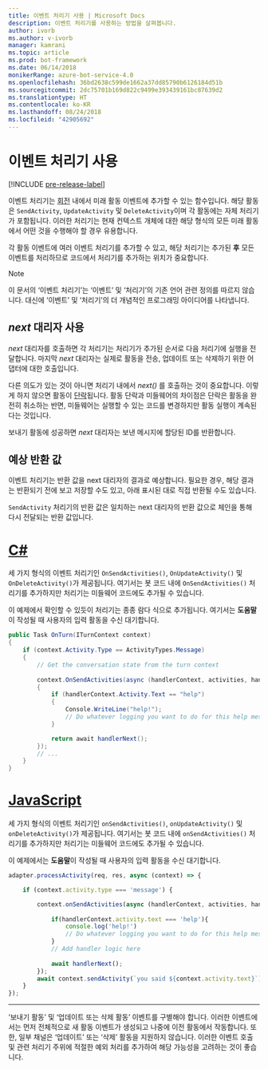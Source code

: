 ```yaml
---
title: 이벤트 처리기 사용 | Microsoft Docs
description: 이벤트 처리기를 사용하는 방법을 살펴봅니다.
author: ivorb
ms.author: v-ivorb
manager: kamrani
ms.topic: article
ms.prod: bot-framework
ms.date: 06/14/2018
monikerRange: azure-bot-service-4.0
ms.openlocfilehash: 36bd2638c599de1662a37dd85790b6126184d51b
ms.sourcegitcommit: 2dc75701b169d822c9499e393439161bc87639d2
ms.translationtype: HT
ms.contentlocale: ko-KR
ms.lasthandoff: 08/24/2018
ms.locfileid: "42905692"
---
```

# <a name="using-event-handlers"></a>이벤트 처리기 사용

[!INCLUDE [pre-release-label](../includes/pre-release-label.md)]

이벤트 처리기는 [회전](bot-builder-basics.md#defining-a-turn) 내에서 미래 활동 이벤트에 추가할 수 있는 함수입니다. 해당 활동은 `SendActivity`, `UpdateActivity` 및 `DeleteActivity`이며 각 활동에는 자체 처리기가 포함됩니다. 이러한 처리기는 현재 컨텍스트 개체에 대한 해당 형식의 모든 미래 활동에서 어떤 것을 수행해야 할 경우 유용합니다.

각 활동 이벤트에 여러 이벤트 처리기를 추가할 수 있고, 해당 처리기는 추가된 **후** 모든 이벤트를 처리하므로 코드에서 처리기를 추가하는 위치가 중요합니다.

> [!NOTE]
> 이 문서의 ‘이벤트 처리기’는 ‘이벤트’ 및 ‘처리기’의 기존 언어 관련 정의를 따르지 않습니다. 대신에 ‘이벤트’ 및 ‘처리기’의 더 개념적인 프로그래밍 아이디어를 나타냅니다.

## <a name="using-the-next-delegate"></a>*next* 대리자 사용

*next* 대리자를 호출하면 각 처리기는 처리기가 추가된 순서로 다음 처리기에 실행을 전달합니다. 마지막 *next* 대리자는 실제로 활동을 전송, 업데이트 또는 삭제하기 위한 어댑터에 대한 호출입니다.

다른 의도가 있는 것이 아니면 처리기 내에서 *next()* 를 호출하는 것이 중요합니다. 이렇게 하지 않으면 활동이 [단락](bot-builder-create-middleware.md#short-circuit-routing)됩니다. 활동 단락과 미들웨어의 차이점은 단락은 활동을 완전히 취소하는 반면, 미들웨어는 실행할 수 있는 코드를 변경하지만 활동 실행이 계속된다는 것입니다.

보내기 활동에 성공하면 *next* 대리자는 보낸 메시지에 할당된 ID를 반환합니다.

## <a name="expected-return-value"></a>예상 반환 값

이벤트 처리기는 반환 값을 next 대리자의 결과로 예상합니다. 필요한 경우, 해당 결과는 반환되기 전에 보고 저장할 수도 있고, 아래 표시된 대로 직접 반환될 수도 있습니다.

`SendActivity` 처리기의 반환 값은 일치하는 next 대리자의 반환 값으로 체인을 통해 다시 전달되는 반환 값입니다.

# <a name="ctabcseventhandler"></a>[C#](#tab/cseventhandler)

세 가지 형식의 이벤트 처리기인 `OnSendActivities()`, `OnUpdateActivity()` 및 `OnDeleteActivity()`가 제공됩니다. 여기서는 봇 코드 내에 `OnSendActivities()` 처리기를 추가하지만 처리기는 미들웨어 코드에도 추가될 수 있습니다.

이 예제에서 확인할 수 있듯이 처리기는 종종 람다 식으로 추가됩니다. 여기서는 **도움말**이 작성될 때 사용자의 입력 활동을 수신 대기합니다.

```cs
public Task OnTurn(ITurnContext context)
{
    if (context.Activity.Type == ActivityTypes.Message)
    {
        // Get the conversation state from the turn context
        
        context.OnSendActivities(async (handlerContext, activities, handlerNext) =>
        {
            if (handlerContext.Activity.Text == "help")
            {
                Console.WriteLine("help!");
                // Do whatever logging you want to do for this help message
            }

            return await handlerNext();
        });
        // ...
    }
}
```

# <a name="javascripttabjseventhandler"></a>[JavaScript](#tab/jseventhandler)

세 가지 형식의 이벤트 처리기인 `onSendActivities()`, `onUpdateActivity()` 및 `onDeleteActivity()`가 제공됩니다. 여기서는 봇 코드 내에 `onSendActivities()` 처리기를 추가하지만 처리기는 미들웨어 코드에도 추가될 수 있습니다.

이 예제에서는 **도움말**이 작성될 때 사용자의 입력 활동을 수신 대기합니다.

```js
adapter.processActivity(req, res, async (context) => {

    if (context.activity.type === 'message') {

        context.onSendActivities(async (handlerContext, activities, handlerNext) => { 
            
            if(handlerContext.activity.text === 'help'){
                console.log('help!')
                // Do whatever logging you want to do for this help message
            }
            // Add handler logic here
        
            await handlerNext(); 
        });
        await context.sendActivity(`you said ${context.activity.text}`);
    }
});
```

---

‘보내기 활동’ 및 ‘업데이트 또는 삭제 활동’ 이벤트를 구별해야 합니다. 이러한 이벤트에서는 먼저 전체적으로 새 활동 이벤트가 생성되고 나중에 이전 활동에서 작동합니다. 또한, 일부 채널은 ‘업데이트’ 또는 ‘삭제’ 활동을 지원하지 않습니다. 이러한 이벤트 호출 및 관련 처리기 주위에 적절한 예외 처리를 추가하여 해당 가능성을 고려하는 것이 좋습니다.

